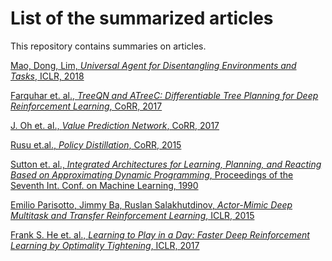 # List of the summarized articles
This repository contains summaries on articles.

[Mao, Dong, Lim, *Universal Agent for Disentangling Environments and Tasks*, ICLR, 2018](articel/artc1.md) <br/>

[Farquhar et. al., *TreeQN and ATreeC: Differentiable Tree Planning for Deep Reinforcement Learning*, CoRR, 2017](articel/artc2.md) <br/>

[J. Oh et. al., *Value Prediction Network*, CoRR, 2017](articel/artc3.md) <br/>

[Rusu et.al., *Policy Distillation*, CoRR, 2015](articel/artc4.md) <br/>

[Sutton et. al., *Integrated Architectures for Learning, Planning, and Reacting Based on Approximating Dynamic Programming*, Proceedings of the Seventh Int. Conf. on Machine Learning, 1990](articel/artc5.md) <br/>

[Emilio Parisotto, Jimmy Ba, Ruslan Salakhutdinov, *Actor-Mimic Deep Multitask and Transfer Reinforcement Learning*, ICLR, 2015](articel/artc6.md) <br/> 

[Frank S. He et. al., *Learning to Play in a Day: Faster Deep Reinforcement Learning by Optimality Tightening*, ICLR, 2017](articel/artc7.md) <br/>

